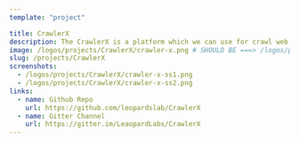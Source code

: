 ```yaml
---
template: "project"

title: CrawlerX
description: The CrawlerX is a platform which we can use for crawl web URLs in different kind of protocols in a distributed way. Web crawling often called web scraping is a method of programmatically going over a collection of web pages and extracting data which useful for data analysis with web-based data. With a web scraper, you can mine data about a set of products, get a large corpus of text or quantitative data to play around with, get data from a site without an official API, or just satisfy your own personal curiosity.
image: /logos/projects/CrawlerX/crawler-x.png # SHOULD BE ===> /logos/projects/x.png
slug: /projects/CrawlerX
screenshots:
  - /logos/projects/CrawlerX/crawler-x-ss1.png
  - /logos/projects/CrawlerX/crawler-x-ss2.png
links:
  - name: Github Repo
    url: https://github.com/leopardslab/CrawlerX
  - name: Gitter Channel
    url: https://gitter.im/LeaopardLabs/CrawlerX
---
```

